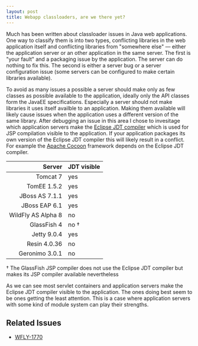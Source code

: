 ```yaml
---
layout: post
title: Webapp classloaders, are we there yet? 
---
```


Much has been written about classloader issues in Java web applications. One way to classify them is into two types, conflicting libraries in the web application itself and conflicting libraries from "somewhere else" — either the application server or an other application in the same server. The first is "your fault" and a packaging issue by the application. The server can do nothing to fix this. The second is either a server bug or a server configuration issue (some servers can be configured to make certain libraries available).

To avoid as many issues a possible a server should make only as few classes as possible available to the application, ideally only the API classes form the JavaEE specifications. Especially a server should not make libraries it uses itself availble to an application. Making them available will likely cause issues when the application uses a different version of the same library. After debugging an issue in this area I chose to invesitage which application servers make the [Eclipse JDT compiler](http://www.eclipse.org/jdt/core/) which is used for JSP compilation visible to the application. If your application packages its own version of the Eclipse JDT compiler this will likely result in a conflict. For example the [Apache Cocoon](http://cocoon.apache.org) framework depends on the Eclipse JDT compiler.

| Server             | JDT visible  
|-------------------:|-------------
| Tomcat 7           | yes         
| TomEE 1.5.2        | yes         
| JBoss AS 7.1.1     | yes         
| JBoss EAP 6.1      | yes         
| WildFly AS Alpha 8 | no          
| GlassFish 4        | no †        
| Jetty 9.0.4        | yes         
| Resin 4.0.36       | no          
| Geronimo 3.0.1     | no          
 
† The GlassFish JSP compiler does not use the Eclipse JDT compiler but makes its JSP compiler available nevertheless

As we can see most servlet containers and application servers make the Eclipse JDT compiler visible to the application. The ones doing best seem to be ones getting the least attention. This is a case where application servers with some kind of module system can play their strengths.

Related Issues
--------------
 * [WFLY-1770](https://issues.jboss.org/browse/WFLY-1770)

